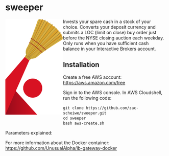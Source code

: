 sweeper
==

<img align="left" src="https://github.com/zac-scheiwe/sweeper/blob/master/logo.png" height="300" /> Invests your spare cash in a stock of your choice. Converts your deposit currency and submits a LOC (limit on close) buy order just before the NYSE closing auction each weekday. Only runs when you have sufficient cash balance in your Interactive Brokers account.

## Installation

Create a free AWS account: https://aws.amazon.com/free

Sign in to the AWS console. In AWS Cloudshell, run the following code:

    git clone https://github.com/zac-scheiwe/sweeper.git
    cd sweeper
    bash aws-create.sh

Parameters explained:




For more information about the Docker container: https://github.com/UnusualAlpha/ib-gateway-docker
